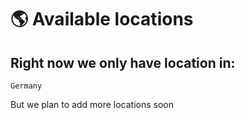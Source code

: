 #  🌎 Available locations

## Right now we only have location in:
	Germany

But we plan to add more locations soon
